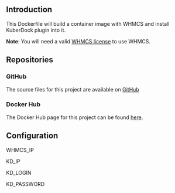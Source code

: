 ## Introduction
This Dockerfile will build a container image with WHMCS and install KuberDock plugin into it.

**Note**: You will need a valid [WHMCS license](http://www.whmcs.com) to use WHMCS.

## Repositories

### GitHub
The source files for this project are available on [GitHub](https://github.com/sedpro/kd-whmcs)

### Docker Hub
The Docker Hub page for this project can be found [here](https://hub.docker.com/r/sedpro/kd-whmcs).

## Configuration

WHMCS_IP

KD_IP

KD_LOGIN

KD_PASSWORD



